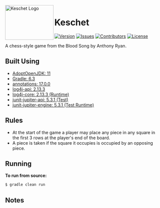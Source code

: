 <img src="https://raw.githubusercontent.com/Macro303/Keschet/master/logo.png" align="left" width="156" height="112" alt="Keschet Logo"/>

# Keschet
[![Version](https://img.shields.io/github/tag-pre/Macro303/Keschet.svg?label=version&style=flat-square)](https://github.com/Macro303/Keschet/releases)
[![Issues](https://img.shields.io/github/issues/Macro303/Keschet.svg?style=flat-square)](https://github.com/Macro303/Keschet/issues)
[![Contributors](https://img.shields.io/github/contributors/Macro303/Keschet.svg?style=flat-square)](https://github.com/Macro303/Keschet/graphs/contributors)
[![License](https://img.shields.io/github/license/Macro303/Keschet.svg?style=flat-square)](https://opensource.org/licenses/MIT)

A chess-style game from the Blood Song by Anthony Ryan.

## Built Using
 - [AdoptOpenJDK: 11](https://adoptopenjdk.net/)
 - [Gradle: 6.3](https://gradle.org/)
 - [annotations: 17.0.0](https://www.jetbrains.com/)
 - [log4j-api: 2.13.3](https://logging.apache.org/log4j/2.x/)
 - [log4j-core: 2.13.3 (Runtime)](https://logging.apache.org/log4j/2.x/)
 - [junit-jupiter-api: 5.3.1 (Test)](https://junit.org/junit5/)
 - [junit-jupiter-engine: 5.3.1 (Test Runtime)](https://junit.org/junit5/)

## Rules
- At the start of the game a player may place any piece in any square in the first 3 rows at the player's end of the board.
- A piece is taken if the square it occupies is occupied by an opposing piece.

## Running
**To run from source:**
```bash
$ gradle clean run
```
 
## Notes

